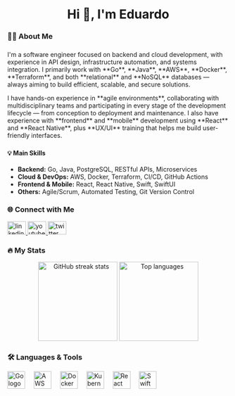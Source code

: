 <h1 align="center">Hi 👋, I'm Eduardo</h1>

###

<h3 align="left">👨‍💻 About Me</h3>

###

<p align="left">
I'm a software engineer focused on backend and cloud development, with experience in API design, infrastructure automation, and systems integration.  
I primarily work with **Go**, **Java**, **AWS**, **Docker**, **Terraform**, and both **relational** and **NoSQL** databases — always aiming to build efficient, scalable, and secure solutions.
</p>

<p align="left">
I have hands-on experience in **agile environments**, collaborating with multidisciplinary teams and participating in every stage of the development lifecycle — from conception to deployment and maintenance.  
I also have experience with **frontend** and **mobile** development using **React** and **React Native**, plus **UX/UI** training that helps me build user-friendly interfaces.
</p>

###

<h4 align="left">💡 Main Skills</h4>

- **Backend:** Go, Java, PostgreSQL, RESTful APIs, Microservices  
- **Cloud & DevOps:** AWS, Docker, Terraform, CI/CD, GitHub Actions  
- **Frontend & Mobile:** React, React Native, Swift, SwiftUI  
- **Others:** Agile/Scrum, Automated Testing, Git Version Control  

###

<h3 align="left">🌐 Connect with Me</h3>

<div align="left">
  <a href="https://www.linkedin.com/in/eduardo-regis-vieira/" target="_blank">
    <img src="https://raw.githubusercontent.com/maurodesouza/profile-readme-generator/master/src/assets/icons/social/linkedin/default.svg" width="42" height="30" alt="linkedin logo"  />
  </a>
  <a href="https://www.youtube.com/" target="_blank">
    <img src="https://raw.githubusercontent.com/maurodesouza/profile-readme-generator/master/src/assets/icons/social/youtube/default.svg" width="42" height="30" alt="youtube logo"  />
  </a>
  <a href="https://twitter.com/" target="_blank">
    <img src="https://raw.githubusercontent.com/maurodesouza/profile-readme-generator/master/src/assets/icons/social/twitter/default.svg" width="42" height="30" alt="twitter logo"  />
  </a>
</div>

###

<h3 align="left">🔥 My Stats</h3>

<div align="center">
  <img src="https://streak-stats.demolab.com?user=esuEdu&theme=dracula&hide_border=false&border_radius=5" height="180" alt="GitHub streak stats" />
  <img src="https://github-readme-stats.vercel.app/api/top-langs?username=esuEdu&layout=compact&langs_count=6&theme=dracula&hide_border=false" height="180" alt="Top languages" />
</div>

###

<h3 align="left">🛠 Languages & Tools</h3>

<div align="left">
  <img src="https://cdn.jsdelivr.net/gh/devicons/devicon/icons/go/go-original-wordmark.svg" height="40" alt="Go logo" />
  <img width="12" />
  <img src="https://cdn.jsdelivr.net/gh/devicons/devicon/icons/amazonwebservices/amazonwebservices-original-wordmark.svg" height="40" alt="AWS logo" />
  <img width="12" />
  <img src="https://cdn.jsdelivr.net/gh/devicons/devicon/icons/docker/docker-plain-wordmark.svg" height="40" alt="Docker logo" />
  <img width="12" />
  <img src="https://cdn.jsdelivr.net/gh/devicons/devicon/icons/kubernetes/kubernetes-plain.svg" height="40" alt="Kubernetes logo" />
  <img width="12" />
  <img src="https://cdn.jsdelivr.net/gh/devicons/devicon/icons/react/react-original.svg" height="40" alt="React logo" />
  <img width="12" />
  <img src="https://cdn.jsdelivr.net/gh/devicons/devicon/icons/swift/swift-original.svg" height="40" alt="Swift logo" />
</div>
